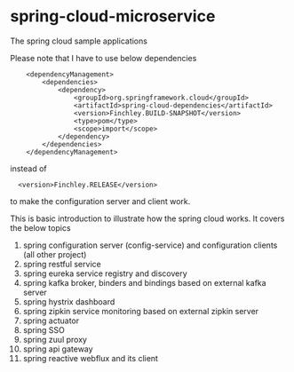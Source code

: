 # spring-cloud-microservice
The spring cloud sample applications

Please note that I have to use below dependencies 

```
	<dependencyManagement>
		<dependencies>
			<dependency>
				<groupId>org.springframework.cloud</groupId>
				<artifactId>spring-cloud-dependencies</artifactId>
				<version>Finchley.BUILD-SNAPSHOT</version>
				<type>pom</type>
				<scope>import</scope>
			</dependency>
		</dependencies>
	</dependencyManagement>
```
  instead of 
```
  <version>Finchley.RELEASE</version> 
```  
  to make the configuration server and client work. 
  
  This is basic introduction to illustrate how the spring cloud works.  It covers the below topics

 1. spring configuration server (config-service) and configuration clients (all other project)
 2. spring restful service
 3. spring eureka service registry and discovery
 4. spring kafka broker, binders and bindings  based on external kafka server
 5. spring hystrix dashboard
 6. spring zipkin service monitoring based on external zipkin server 
 7. spring actuator
 8. spring SSO
 9. spring zuul proxy
 10. spring api gateway 
 11. spring reactive webflux and its client
